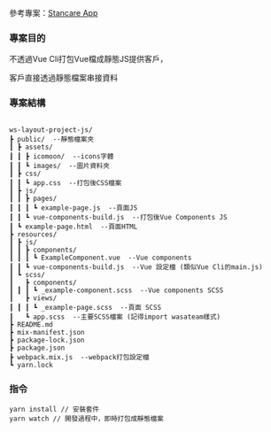 參考專案：[Stancare App](https://gitlab.com/yuyanghh/stancare_app/-/tree/master/public)

### 專案目的

不透過Vue Cli打包Vue檔成靜態JS提供客戶，

客戶直接透過靜態檔案串接資料

### 專案結構

``` 

ws-layout-project-js/
┣ public/  --靜態檔案夾
┃ ┣ assets/
┃ ┃ ┣ icomoon/  --icons字體
┃ ┃ ┗ images/  --圖片資料夾
┃ ┣ css/
┃ ┃ ┗ app.css  --打包後CSS檔案
┃ ┣ js/
┃ ┃ ┣ pages/
┃ ┃ ┃ ┗ example-page.js  --頁面JS
┃ ┃ ┗ vue-components-build.js  --打包後Vue Components JS
┃ ┗ example-page.html  --頁面HTML
┣ resources/
┃ ┣ js/
┃ ┃ ┣ components/
┃ ┃ ┃ ┗ ExampleComponent.vue  --Vue components
┃ ┃ ┗ vue-components-build.js  --Vue 設定檔 (類似Vue Cli的main.js)
┃ ┗ scss/
┃   ┣ components/
┃ ┃ ┃ ┗ _example-component.scss  --Vue components SCSS
┃   ┣ views/
┃ ┃ ┃ ┗ _example-page.scss  --頁面 SCSS
┃   ┗ app.scss  --主要SCSS檔案 (記得import wasateam樣式)
┣ README.md
┣ mix-manifest.json
┣ package-lock.json
┣ package.json
┣ webpack.mix.js  --webpack打包設定檔
┗ yarn.lock
```

### 指令

``` 
yarn install // 安裝套件
yarn watch // 開發過程中，即時打包成靜態檔案
```

